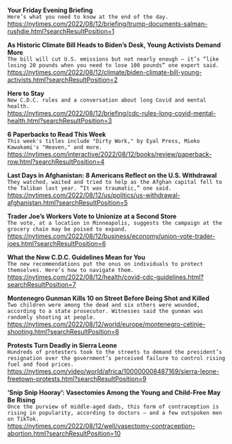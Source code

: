**Your Friday Evening Briefing**\
`Here’s what you need to know at the end of the day.`\
https://nytimes.com/2022/08/12/briefing/trump-documents-salman-rushdie.html?searchResultPosition=1

**As Historic Climate Bill Heads to Biden’s Desk, Young Activists Demand More**\
`The bill will cut U.S. emissions but not nearly enough — it’s “like losing 20 pounds when you need to lose 100 pounds” one expert said.`\
https://nytimes.com/2022/08/12/climate/biden-climate-bill-young-activists.html?searchResultPosition=2

**Here to Stay**\
`New C.D.C. rules and a conversation about long Covid and mental health.`\
https://nytimes.com/2022/08/12/briefing/cdc-rules-long-covid-mental-health.html?searchResultPosition=3

**6 Paperbacks to Read This Week**\
`This week's titles include "Dirty Work," by Eyal Press, Mieko Kawakami's "Heaven," and more.`\
https://nytimes.com/interactive/2022/08/12/books/review/paperback-row.html?searchResultPosition=4

**Last Days in Afghanistan: 8 Americans Reflect on the U.S. Withdrawal**\
`They watched, waited and tried to help as the Afghan capital fell to the Taliban last year. “It was traumatic,” one said.`\
https://nytimes.com/2022/08/12/us/politics/us-withdrawal-afghanistan.html?searchResultPosition=5

**Trader Joe’s Workers Vote to Unionize at a Second Store**\
`The vote, at a location in Minneapolis, suggests the campaign at the grocery chain may be poised to expand.`\
https://nytimes.com/2022/08/12/business/economy/union-vote-trader-joes.html?searchResultPosition=6

**What the New C.D.C. Guidelines Mean for You**\
`The new recommendations put the onus on individuals to protect themselves. Here’s how to navigate them.`\
https://nytimes.com/2022/08/12/health/covid-cdc-guidelines.html?searchResultPosition=7

**Montenegro Gunman Kills 10 on Street Before Being Shot and Killed**\
`Two children were among the dead and six others were wounded, according to a state prosecutor. Witnesses said the gunman was randomly shooting at people.`\
https://nytimes.com/2022/08/12/world/europe/montenegro-cetinje-shooting.html?searchResultPosition=8

**Protests Turn Deadly in Sierra Leone**\
`Hundreds of protesters took to the streets to demand the president’s resignation over the government’s perceived failure to control rising fuel and food prices.`\
https://nytimes.com/video/world/africa/100000008487169/sierra-leone-freetown-protests.html?searchResultPosition=9

**‘Snip Snip Hooray’: Vasectomies Among the Young and Child-Free May Be Rising**\
`Once the purview of middle-aged dads, this form of contraception is rising in popularity, according to doctors — and a few outspoken men on TikTok.`\
https://nytimes.com/2022/08/12/well/vasectomy-contraception-abortion.html?searchResultPosition=10

